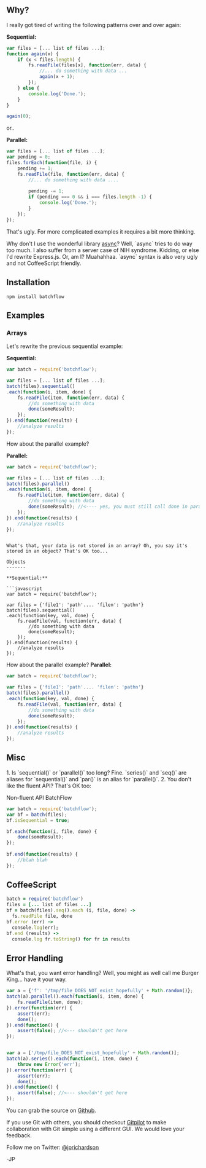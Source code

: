 <!--
author: JP Richardson
publish: Tue Aug 14 2012 19:26:33 GMT-0500 (CDT)
status: publish
type: post
link: https://procbits.wordpress.com/2012/08/14/batchflow-easily-batch-process-collections-sequentially-or-in-parallel-in-javascriptnode-js/
tags: JavaScript, Node.js
slug: 2012/08/14/batchflow-easily-batch-process-collections-sequentially-or-in-parallel-in-javascriptnode-js
title: BatchFlow: Easily batch process collections sequentially or in parallel in JavaScript/Node.js
-->



Why?
----

I really got tired of writing the following patterns over and over
again:

**Sequential:**

```javascript
var files = [... list of files ...];
function again(x) {
    if (x < files.length) {
        fs.readFile(files[x], function(err, data) {
            //... do something with data ...
            again(x + 1);
        });
    } else {
        console.log('Done.');
    }
}

again(0);
```

or..

**Parallel:**

```javascript
var files = [... list of files ...];
var pending = 0;
files.forEach(function(file, i) {
    pending += 1;
    fs.readFile(file, function(err, data) {
        //... do something with data ....
        
        pending -= 1;
        if (pending === 0 && i === files.length -1) {
            console.log('Done.');
        }
    });
});
```

That's ugly. For more complicated examples it requires a bit more
thinking.

Why don't I use the wonderful library
[async](https://github.com/caolan/async/)? Well, \`async\` tries to do
way too much. I also suffer from a server case of NIH syndrome. Kidding,
or else I'd rewrite Express.js. Or, am I? Muahahhaa. \`async\` syntax is
also very ugly and not CoffeeScript friendly.

Installation
------------

`npm install batchflow`

Examples
--------

### Arrays

Let's rewrite the previous sequential example:

**Sequential:**

```javascript
var batch = require('batchflow');

var files = [... list of files ...];
batch(files).sequential()
.each(function(i, item, done) {
    fs.readFile(item, function(err, data) {
        //do something with data
        done(someResult);
    });
}).end(function(results) {
    //analyze results
});
```

How about the parallel example?

**Parallel:**

```javascript
var batch = require('batchflow');

var files = [... list of files ...];
batch(files).parallel()
.each(function(i, item, done) {
    fs.readFile(item, function(err, data) {
        //do something with data
        done(someResult); //<---- yes, you must still call done in parallel, this way we can know when to trigger `end()`.
    });
}).end(function(results) {
    //analyze results
});
```
```

What's that, your data is not stored in an array? Oh, you say it's
stored in an object? That's OK too...

Objects
-------

**Sequential:**

```javascript
var batch = require('batchflow');

var files = {'file1': 'path'.... 'filen': 'pathn'}
batch(files).sequential()
.each(function(key, val, done) {
    fs.readFile(val, function(err, data) {
        //do something with data
        done(someResult);
    });
}).end(function(results) {
    //analyze results
});
```

How about the parallel example? **Parallel:**

```javascript
var batch = require('batchflow');

var files = {'file1': 'path'.... 'filen': 'pathn'}
batch(files).parallel()
.each(function(key, val, done) {
    fs.readFile(val, function(err, data) {
        //do something with data
        done(someResult);
    });
}).end(function(results) {
    //analyze results
});
```

Misc
----

​1. Is \`sequential()\` or \`parallel()\` too long? Fine. \`series()\`
and \`seq()\` are aliases for \`sequential()\` and \`par()\` is an alias
for \`parallel()\`. 2. You don't like the fluent API? That's OK too:

Non-fluent API BatchFlow

```javascript
var batch = require('batchflow');
var bf = batch(files);
bf.isSequential = true;

bf.each(function(i, file, done) {
    done(someResult);
});
 
bf.end(function(results) {
    //blah blah
});
```

CoffeeScript
------------

```ruby
batch = require('batchflow')
files = [... list of files ...]
bf = batch(files).seq().each (i, file, done) ->
  fs.readFile file, done
bf.error (err) ->
  console.log(err);
bf.end (results) ->
  console.log fr.toString() for fr in results
```

Error Handling
--------------

What's that, you want error handling? Well, you might as well call me
Burger King... have it your way.

```javascript
var a = {'f': '/tmp/file_DOES_NOT_exist_hopefully' + Math.random()};
batch(a).parallel().each(function(i, item, done) {
    fs.readFile(item, done);
}).error(function(err) {
    assert(err);
    done();
}).end(function() {
    assert(false); //<--- shouldn't get here
});


var a = ['/tmp/file_DOES_NOT_exist_hopefully' + Math.random()];
batch(a).series().each(function(i, item, done) {
    throw new Error('err');
}).error(function(err) {
    assert(err);
    done();
}).end(function() {
    assert(false); //<--- shouldn't get here
});

```

You can grab the source on
[Github](https://github.com/jprichardson/node-batchflow).

If you use Git with others, you should checkout
[Gitpilot](http://gitpilot.com) to make collaboration with Git simple
using a different GUI. We would love your feedback.

Follow me on Twitter: [@jprichardson](http://twitter.com/jprichardson)

-JP
